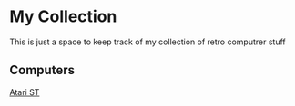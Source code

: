 # My Collection
This is just a space to keep track of my collection of retro computrer stuff

## Computers
[Atari ST](computer/atari_st.md)
